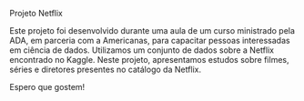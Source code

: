 Projeto Netflix

Este projeto foi desenvolvido durante uma aula de um curso ministrado pela ADA, em parceria com a Americanas, para capacitar pessoas interessadas em ciência de dados. Utilizamos um conjunto de dados sobre a Netflix encontrado no Kaggle. Neste projeto, apresentamos estudos sobre filmes, séries e diretores presentes no catálogo da Netflix.

Espero que gostem!
